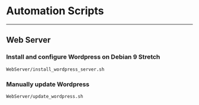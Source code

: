 # Automation Scripts

---

## Web Server

### Install and configure Wordpress on Debian 9 Stretch

    WebServer/install_wordpress_server.sh

### Manually update Wordpress

    WebServer/update_wordpress.sh
